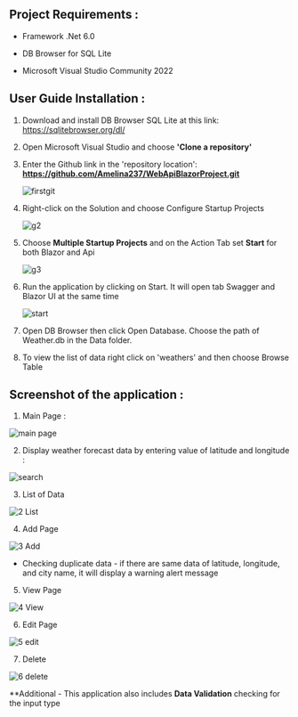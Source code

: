 ## Project Requirements :

- Framework .Net 6.0

- DB Browser for SQL Lite

- Microsoft Visual Studio Community 2022
  
## User Guide Installation :

1. Download and install DB Browser SQL Lite at this link: https://sqlitebrowser.org/dl/
2. Open Microsoft Visual Studio and choose **'Clone a repository'**
3. Enter the Github link in the 'repository location': **https://github.com/Amelina237/WebApiBlazorProject.git**
   
   ![firstgit](https://github.com/Amelina237/WebApiBlazorProject/assets/33069266/d8994b93-065b-4520-b956-48b89c1ef677)
   
4. Right-click on the Solution and choose Configure Startup Projects
   
   ![g2](https://github.com/Amelina237/WebApiBlazorProject/assets/33069266/1b3f5080-ce2c-4ac7-ae0e-fffca961941d)
   
5. Choose **Multiple Startup Projects** and on the Action Tab set **Start** for both Blazor and Api
   
   ![g3](https://github.com/Amelina237/WebApiBlazorProject/assets/33069266/1bbaf9c5-7f9e-46bc-b8bd-09f2b653554c)
   
6. Run the application by clicking on Start. It will open tab Swagger and Blazor UI at the same time
 
   ![start](https://github.com/Amelina237/WebApiBlazorProject/assets/33069266/bb7e18ff-7895-4fa9-82ef-c30ea6074887)

7. Open DB Browser then click Open Database. Choose the path of Weather.db in the Data folder.
   
8. To view the list of data right click on 'weathers' and then choose Browse Table

   
## Screenshot of the application :

1. Main Page :

![main page](https://github.com/Amelina237/WebApiBlazorProject/assets/33069266/9b99e21e-87e5-4590-8363-04feb80c45df)

2. Display weather forecast data by entering value of latitude and longitude :

![search](https://github.com/Amelina237/WebApiBlazorProject/assets/33069266/4176a276-6e3a-476d-8d1d-4e91dfd2bca7)

3. List of Data

![2 List](https://github.com/Amelina237/WebApiBlazorProject/assets/33069266/840625bc-e2fa-4ab8-8061-c463ceae9bf9)

4. Add Page

![3 Add](https://github.com/Amelina237/WebApiBlazorProject/assets/33069266/d1ddb0a0-a7c6-426a-b4a5-48f970505d0c)

- Checking duplicate data - if there are same data of latitude, longitude, and city name, it will display a warning alert message

5. View Page

![4 View](https://github.com/Amelina237/WebApiBlazorProject/assets/33069266/a4f02bbb-c7ba-4aa9-b893-7f12444e76ee)

6. Edit Page

![5 edit](https://github.com/Amelina237/WebApiBlazorProject/assets/33069266/24dcf3ed-5a68-47da-9ad3-2bd3d6deca51)

7. Delete

![6 delete](https://github.com/Amelina237/WebApiBlazorProject/assets/33069266/8033d1e7-b703-4e5a-99c9-19051f2efdf1)

**Additional - This application also includes **Data Validation** checking for the input type
